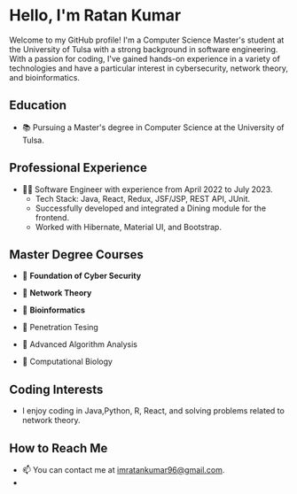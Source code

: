 # Hello, I'm Ratan Kumar

Welcome to my GitHub profile! I'm a Computer Science Master's student at the University of Tulsa with a strong background in software engineering. With a passion for coding, I've gained hands-on experience in a variety of technologies and have a particular interest in cybersecurity, network theory, and bioinformatics.

## Education

- 📚 Pursuing a Master's degree in Computer Science at the University of Tulsa.

## Professional Experience

- 👨‍💻 Software Engineer with experience from April 2022 to July 2023.
  - Tech Stack: Java, React, Redux, JSF/JSP, REST API, JUnit.
  - Successfully developed and integrated a Dining module for the frontend.
  - Worked with Hibernate, Material UI, and Bootstrap.

## Master Degree Courses

- 📖 **Foundation of Cyber Security**
  
- 📖 **Network Theory**

- 📖 **Bioinformatics**
  
- 📖 Penetration Tesing

- 📖 Advanced Algorithm Analysis

- 📖 Computational Biology


## Coding Interests

- I enjoy coding in Java,Python, R, React, and solving problems related to network theory.

## How to Reach Me

- 📫 You can contact me at [imratankumar96@gmail.com](mailto:imratankumar96@gmail.com).
-
